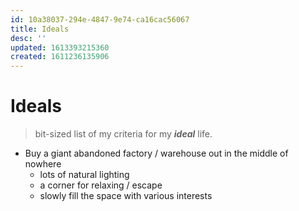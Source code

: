 ```yaml
---
id: 10a38037-294e-4847-9e74-ca16cac56067
title: Ideals
desc: ''
updated: 1613393215360
created: 1611236135906
---
```


# Ideals

> bit-sized list of my criteria for my _**ideal**_ life.

- Buy a giant abandoned factory / warehouse out in the middle of nowhere
    - lots of natural lighting
    - a corner for relaxing / escape
    - slowly fill the space with various interests
